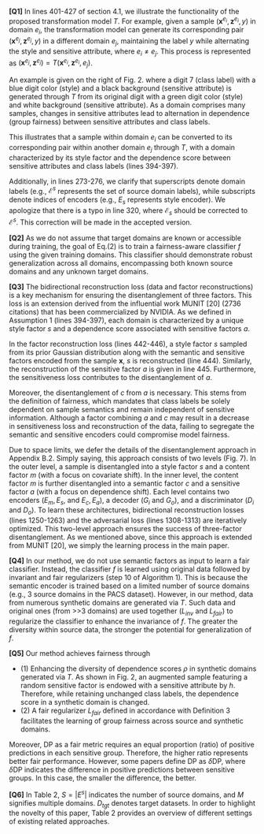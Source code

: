 **[Q1]** In lines 401-427 of section 4.1, we illustrate the functionality of the proposed transformation model $T$. For example, given a sample $(\mathbf{x}^{e_i},\mathbf{z}^{e_i},y)$ in domain $e_i$, the transformation model can generate its corresponding pair $(\mathbf{x}^{e_j},\mathbf{z}^{e_j},y)$ in a different domain $e_j$, maintaining the label $y$ while alternating the style and sensitive attribute, where $e_i \neq e_j$. This process is represented as $(\mathbf{x}^{e_j},\mathbf{z}^{e_j})=T(\mathbf{x}^{e_i},\mathbf{z}^{e_i}, e_j)$. 

An example is given on the right of Fig. 2. where a digit 7 (class label) with a blue digit color (style) and a black background (sensitive attribute) is generated through $T$ from its original digit with a green digit color (style) and white background (sensitive attribute). As a domain comprises many samples, changes in sensitive attributes lead to alternation in dependence (group fairness) between sensitive attributes and class labels.

This illustrates that a sample within domain $e_i$ can be converted to its corresponding pair within another domain $e_j$ through $T$, with a domain characterized by its style factor and the dependence score between sensitive attributes and class labels (lines 394-397). 

Additionally, in lines 273-276, we clarify that superscripts denote domain labels (e.g., $\mathcal{E}^s$ represents the set of source domain labels), while subscripts denote indices of encoders (e.g., $E_s$ represents style encoder). We apologize that there is a typo in line 320, where $\mathcal{E}_s$ should be corrected to $\mathcal{E}^s$. This correction will be made in the accepted version.

**[Q2]** As we do not assume that target domains are known or accessible during training, the goal of Eq.(2) is to train a fairness-aware classifier $f$ using the given training domains. This classifier should demonstrate robust generalization across all domains, encompassing both known source domains and any unknown target domains.

**[Q3]** The bidirectional reconstruction loss (data and factor reconstructions) is a key mechanism for ensuring the disentanglement of three factors. This loss is an extension derived from the influential work MUNIT [20] (2736 citations) that has been commercialized by NVIDIA. As we defined in Assumption 1 (lines 394-397), each domain is characterized by a unique style factor $s$ and a dependence score associated with sensitive factors $a$. 

In the factor reconstruction loss (lines 442-446), a style factor $s$ sampled from its prior Gaussian distribution along with the semantic and sensitive factors encoded from the sample $\mathbf{x}$, $s$ is reconstructed (line 444). Similarly, the reconstruction of the sensitive factor $a$ is given in line 445. Furthermore, the sensitiveness loss contributes to the disentanglement of $a$. 

Moreover, the disentanglement of $c$ from $a$ is necessary. This stems from the definition of fairness, which mandates that class labels be solely dependent on sample semantics and remain independent of sensitive information. Although a factor combining $a$ and $c$ may result in a decrease in sensitiveness loss and reconstruction of the data, failing to segregate the semantic and sensitive encoders could compromise model fairness.

Due to space limits, we defer the details of the disentanglement approach in Appendix B.2. Simply saying, this approach consists of two levels (Fig. 7). In the outer level, a sample is disentangled into a style factor $s$ and a content factor $m$ (with a focus on covariate shift). In the inner level, the content factor $m$ is further disentangled into a semantic factor $c$ and a sensitive factor $a$ (with a focus on dependence shift). Each level contains two encoders ($E_m, E_s$, and $E_c, E_a$), a decoder ($G_i$ and $G_o$), and a discriminator ($D_i$ and $D_o$). To learn these architectures, bidirectional reconstruction losses (lines 1250-1263) and the adversarial loss (lines 1308-1313) are iteratively optimized. This two-level approach ensures the success of three-factor disentanglement. As we mentioned above, since this approach is extended from MUNIT [20], we simply the learning process in the main paper.



**[Q4]** In our method, we do not use semantic factors as input to learn a fair classifier. Instead, the classifier $f$ is learned using original data followed by invariant and fair regularizers (step 10 of Algorithm 1). This is because the semantic encoder is trained based on a limited number of source domains (e.g., 3 source domains in the PACS dataset). However, in our method, data from numerous synthetic domains are generated via $T$. Such data and original ones (from >>3 domains) are used together ($L_{inv}$ and $L_{fair}$) to regularize the classifier to enhance the invariance of $f$. The greater the diversity within source data, the stronger the potential for generalization of $f$. 

**[Q5]** Our method achieves fairness through 
- (1) Enhancing the diversity of dependence scores $\rho$ in synthetic domains generated via $T$. As shown in Fig. 2, an augmented sample featuring a random sensitive factor is endowed with a sensitive attribute by $h$. Therefore, while retaining unchanged class labels, the dependence score in a synthetic domain is changed. 
- (2) A fair regularizer $L_{fair}$ defined in accordance with Definition 3 facilitates the learning of group fairness across source and synthetic domains. 

Moreover, DP as a fair metric requires an equal proportion (ratio) of positive predictions in each sensitive group. Therefore, the higher ratio represents better fair performance. However, some papers define DP as $\delta$DP, where $\delta$DP indicates the difference in positive predictions between sensitive groups. In this case, the smaller the difference, the better. 

**[Q6]** In Table 2, $S=|E^s|$ indicates the number of source domains, and $M$ signifies multiple domains. $D_{tgt}$ denotes target datasets. In order to highlight the novelty of this paper, Table 2 provides an overview of different settings of existing related approaches.
